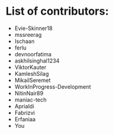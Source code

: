 # List of contributors:

- Evie-Skinner18
- mssreerag
- Ischaan
- ferlu
- devnoorfatima
- askhilsinghal1234
- ViktorKauter
- KamleshSilag
- MikailSeremet
- WorkInProgress-Development
- NitinNair89
- maniac-tech
- Aprialdi
- Fabrizvi
- Erfaniaa
- You

